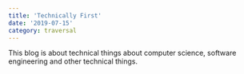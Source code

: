 ```yaml
---
title: 'Technically First'
date: '2019-07-15'
category: traversal
---
```


This blog is about technical things about computer science, software engineering and other technical things.